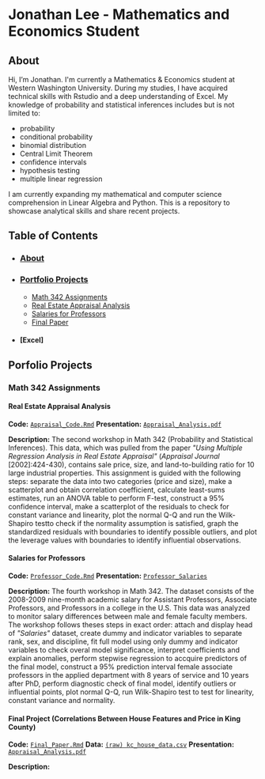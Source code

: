 # Jonathan Lee - Mathematics and Economics Student
  ## **About**
  
  Hi, I’m Jonathan. I'm currently a Mathematics & Economics student at Western Washington University. 
  During my studies, I have acquired technical skills with Rstudio and a deep understanding of Excel. 
  My knowledge of probability and statistical inferences includes but is not limited to:

 - probability
 - conditional probability
 - binomial distribution
 - Central Limit Theorem
 - confidence intervals
 - hypothesis testing
 - multiple linear regression
 
   
  I am currently expanding my mathematical and computer science comprehension in Linear Algebra and Python.
  This is a repository to showcase analytical skills and share recent projects.
  
  ## **Table of Contents**
  - ### [**About**](#about)
  - ### [Portfolio Projects](#portfolio-projects)
    + [Math 342 Assignments](#math-342-assignments)
    + [Real Estate Appraisal Analysis](#real-estate-appraisal-analysis)
    + [Salaries for Professors](#salaries-for-professors)
    + [Final Paper](#final-paper)
  - #### [Excel]
 
  ## **Porfolio Projects**
  ### **Math 342 Assignments**
   #### **Real Estate Appraisal Analysis**
   **Code:** [`Appraisal_Code.Rmd`](https://github.com/JONATHAN-LEE-01/About/blob/main/Appraisal%20Code.R)
   **Presentation:** [`Appraisal_Analysis.pdf`](https://github.com/JONATHAN-LEE-01/About/blob/main/Appraisal_Analysis.pdf)
   
   **Description:** 
The second workshop in Math 342 (Probability and Statistical Inferences). This data, which was pulled from the paper *"Using Multiple Regression Analysis in Real Estate Appraisal"* (*Appraisal Journal* [2002]:424-430), contains sale price, size, and land-to-building ratio for 10 large industrial properties. This assignment is guided with the following steps: separate the data into two categories (price and size), make a scatterplot and obtain correlation coefficient, calculate least-sums estimates, run an ANOVA table to perform F-test, construct a 95% confidence interval, make a scatterplot of the residuals to check for constant variance and linearity, plot the normal Q-Q and run the Wilk-Shapiro testto check if the normality assumption is satisfied, graph the standardized residuals with boundaries to identify possible outliers, and plot the leverage values with boundaries to identify influential observations. 

   #### **Salaries for Professors**
   **Code:** [`Professor_Code.Rmd`](https://github.com/JONATHAN-LEE-01/Portfolio/blob/main/Professor_Salaries.Rmd)
   **Presentation:** [`Professor_Salaries`](https://github.com/JONATHAN-LEE-01/Portfolio/blob/main/Professor_Salaries.pdf)
   
   **Description:** 
The fourth workshop in Math 342. The dataset consists of the 2008-2009 nine-month academic salary for Assistant Professors, Associate Professors, and Professors in a college in the U.S. This data was analyzed to monitor salary differences between male and female faculty members. The workshop follows theses steps in exact order: attach and display head of *"Salaries"* dataset, create dummy and indicator variables to separate rank, sex, and discipline, fit full model using only dummy and indicator variables to check overal model significance, interpret coefficients and explain anomalies, perform stepwise regression to accquire predictors of the final model, construct a 95% prediction interval female associate professors in the applied department with 8 years of service and 10 years after PhD, perform diagnostic check of final model, identify outliers or influential points, plot normal Q-Q, run Wilk-Shapiro test to test for linearity, constant variance and normality.

   #### **Final Project (Correlations Between House Features and Price in King County)**
   **Code:** [`Final_Paper.Rmd`](https://github.com/JONATHAN-LEE-01/About/blob/main/Final_Paper.R)
   **Data:** [`(raw) kc_house_data.csv`](https://github.com/JONATHAN-LEE-01/About/blob/main/kc_house_data.csv)
   **Presentation:** [`Appraisal_Analysis.pdf`](https://github.com/JONATHAN-LEE-01/About/blob/main/Math%20342%20Final%20Paper.pdf)
      
   **Description:** 
   
